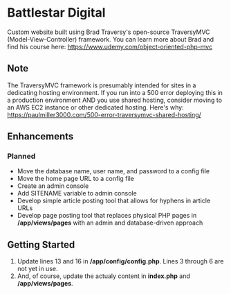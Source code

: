 # Battlestar Digital
Custom website built using Brad Traversy's open-source TraversyMVC (Model-View-Controller) framework. You can learn more about Brad and find his course here: https://www.udemy.com/object-oriented-php-mvc


## Note
The TraversyMVC framework is presumably intended for sites in a dedicating hosting environment. If you run into a 500 error deploying this in a production environment AND you use shared hosting, consider moving to an AWS EC2 instance or other dedicated hosting. Here's why: https://paulmiller3000.com/500-error-traversymvc-shared-hosting/

## Enhancements
### Planned
- Move the database name, user name, and password to a config file
- Move the home page URL to a config file
- Create an admin console
- Add SITENAME variable to admin console
- Develop simple article posting tool that allows for hyphens in article URLs
- Develop page posting tool that replaces physical PHP pages in **/app/views/pages** with an admin and database-driven approach

## Getting Started
1. Update lines 13 and 16 in **/app/config/config.php**. Lines 3 through 6 are not yet in use.
2. And, of course, update the actualy content in **index.php** and **/app/views/pages**.